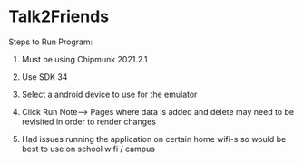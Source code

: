 # Talk2Friends

Steps to Run Program:


1. Must be using Chipmunk 2021.2.1

2. Use SDK 34

3. Select a android device to use for the emulator

4. Click Run
  Note--> Pages where data is added and delete may need to be revisited in order to render changes

5. Had issues running the application on certain home wifi-s so would be best to use on school wifi / campus
